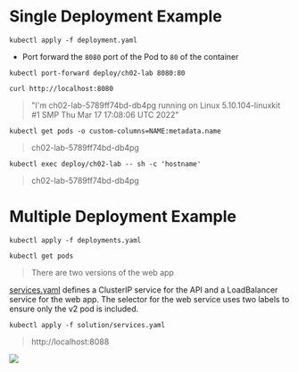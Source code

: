 # Single Deployment Example

`kubectl apply -f deployment.yaml`

- Port forward the `8080` port of the Pod to `80` of the container

`kubectl port-forward deploy/ch02-lab 8080:80`

`curl http://localhost:8080`

> "I'm ch02-lab-5789ff74bd-db4pg running on Linux 5.10.104-linuxkit #1 SMP Thu Mar 17 17:08:06 UTC 2022"

`kubectl get pods -o custom-columns=NAME:metadata.name`

> ch02-lab-5789ff74bd-db4pg

`kubectl exec deploy/ch02-lab -- sh -c 'hostname'`

> ch02-lab-5789ff74bd-db4pg

# Multiple Deployment Example
```Shell
kubectl apply -f deployments.yaml

kubectl get pods
```
> There are two versions of the web app

[services.yaml](./services.yaml) defines a ClusterIP service for the API and a LoadBalancer service for the web app. The selector for the web service uses two labels to ensure only the v2 pod is included.

```
kubectl apply -f solution/services.yaml
```

> http://localhost:8088

![](./solution/numbers-web-v2.png)
